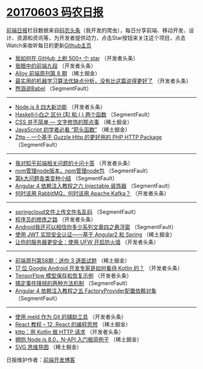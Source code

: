 # [20170603 码农日报](https://toutiao.qdkfweb.cn/date/2017/06/03)

[前端日报](https://qdkfweb.cn/c/news)栏目数据来自[码农头条](https://toutiao.qdkfweb.cn/)（我开发的爬虫），每日分享前端、移动开发、设计、资源和资讯等，为开发者提供动力，点击Star按钮来关注这个项目，点击Watch来收听每日的更新[Github主页](https://github.com/kujian/frontendDaily)
* [我如何在 GitHub 上刷 500+ 个 star](https://toutiao.qdkfweb.cn/40061.html) （开发者头条）
* [我眼中的前端九段](https://toutiao.qdkfweb.cn/40064.html) （开发者头条）
* [Alloy 前端周刊第 8 期](https://toutiao.qdkfweb.cn/40024.html) （稀土掘金）
* [最实用的机器学习算法优缺点分析，没有比这篇说得更好了](https://toutiao.qdkfweb.cn/40056.html) （开发者头条）
* [煦涵说Babel](https://toutiao.qdkfweb.cn/40047.html) （SegmentFault）

***
* [Node.js 8 四大新功能](https://toutiao.qdkfweb.cn/40058.html) （开发者头条）
* [Haskell小白之 区分 ($) 和 (.) 两个函数](https://toutiao.qdkfweb.cn/40049.html) （SegmentFault）
* [CSS 并不简单 &#8212; 文字修饰的那点事](https://toutiao.qdkfweb.cn/40019.html) （稀土掘金）
* [JavaScript 初学者必看 “箭头函数”](https://toutiao.qdkfweb.cn/40020.html) （稀土掘金）
* [Zttp &#8211; 一个基于 Guzzle Http 的更好用的 PHP HTTP Package](https://toutiao.qdkfweb.cn/40044.html) （SegmentFault）

***
* [我对知乎前端相关问题的十问十答](https://toutiao.qdkfweb.cn/40055.html) （开发者头条）
* [nvm管理node版本，npm管理node包](https://toutiao.qdkfweb.cn/40046.html) （SegmentFault）
* [第k大问题各类变种小结](https://toutiao.qdkfweb.cn/40048.html) （SegmentFault）
* [Angular 4 依赖注入教程之六 Injectable 装饰器](https://toutiao.qdkfweb.cn/40050.html) （SegmentFault）
* [何时该用 RabbitMQ，何时该用 Apache Kafka？](https://toutiao.qdkfweb.cn/40052.html) （开发者头条）

***
* [springcloud文件上传文件名乱码](https://toutiao.qdkfweb.cn/40043.html) （SegmentFault）
* [程序员的修炼之路](https://toutiao.qdkfweb.cn/40054.html) （开发者头条）
* [Android我还可以相信你多少系列文章四之悬浮窗](https://toutiao.qdkfweb.cn/40045.html) （SegmentFault）
* [使用 JWT 实现安全认证——基于 Angular2 和 Spring](https://toutiao.qdkfweb.cn/40015.html) （稀土掘金）
* [让你的服务器更安全：使用 UFW 开启防火墙](https://toutiao.qdkfweb.cn/40057.html) （开发者头条）

***
* [前端周刊第58期：送你 3 道面试题](https://toutiao.qdkfweb.cn/40017.html) （稀土掘金）
* [17 位 Google Android 开发专家是如何看待 Kotlin 的？](https://toutiao.qdkfweb.cn/40059.html) （开发者头条）
* [TensorFlow 模型保存和恢复示例](https://toutiao.qdkfweb.cn/40060.html) （开发者头条）
* [搞定事件降频的两种方法机制](https://toutiao.qdkfweb.cn/40039.html) （SegmentFault）
* [Angular 4 依赖注入教程之五 FactoryProvider配置依赖对象](https://toutiao.qdkfweb.cn/40040.html) （SegmentFault）

***
* [使用 meld 作为 Git 的辅助工具](https://toutiao.qdkfweb.cn/40051.html) （开发者头条）
* [React 教程 &#8211; 12. React 的编程思想](https://toutiao.qdkfweb.cn/40021.html) （稀土掘金）
* [kttp：用 Kotlin 做 HTTP 请求](https://toutiao.qdkfweb.cn/40063.html) （开发者头条）
* [拥抱 Node.js 8.0，N-API 入门极简例子](https://toutiao.qdkfweb.cn/40022.html) （稀土掘金）
* [SVG 思维导图](https://toutiao.qdkfweb.cn/40023.html) （稀土掘金）

日报维护作者：[前端开发博客](https://qdkfweb.cn/) 